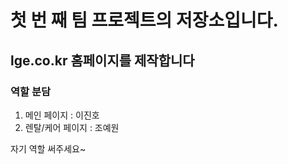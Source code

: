 # 첫 번 째 팀 프로젝트의 저장소입니다.
## lge.co.kr 홈페이지를 제작합니다

### 역할 분담
1. 메인 페이지 : 이진호
2. 렌탈/케어 페이지 : 조예원

자기 역할 써주세요~
